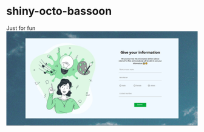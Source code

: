 # shiny-octo-bassoon
Just for fun
![name-of-you-image](https://github.com/KanishkRanjan/shiny-octo-bassoon/blob/main/Screenshot%202021-10-07%20201353.jpg)
